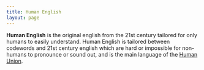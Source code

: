 ```yaml
---
title: Human English 
layout: page
---
```


**Human English** is the original english from the 21st century tailored for only humans to easily understand. Human English is tailored between codewords and 21st century english which are hard or impossible for non-humans to pronounce or sound out, and is the main language of the [Human Union](/articles/factions/organization/human_union.md).

